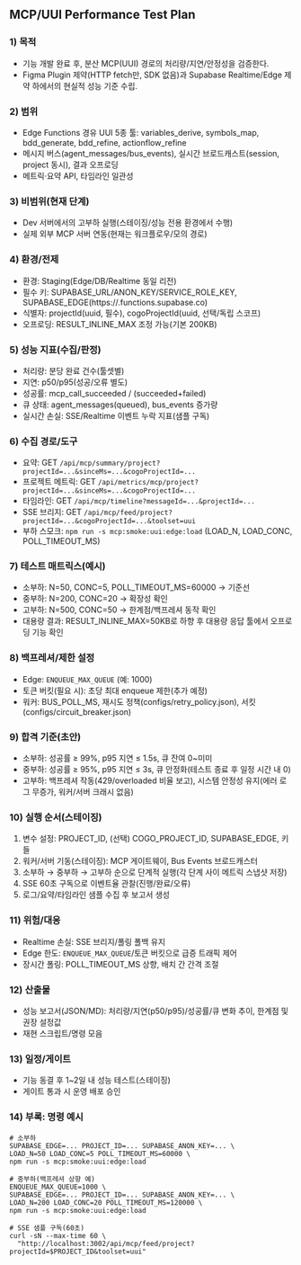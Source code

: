 ## MCP/UUI Performance Test Plan

### 1) 목적
- 기능 개발 완료 후, 분산 MCP(UUI) 경로의 처리량/지연/안정성을 검증한다.
- Figma Plugin 제약(HTTP fetch만, SDK 없음)과 Supabase Realtime/Edge 제약 하에서의 현실적 성능 기준 수립.

### 2) 범위
- Edge Functions 경유 UUI 5종 툴: variables_derive, symbols_map, bdd_generate, bdd_refine, actionflow_refine
- 메시지 버스(agent_messages/bus_events), 실시간 브로드캐스트(session, project 동시), 결과 오프로딩
- 메트릭·요약 API, 타임라인 일관성

### 3) 비범위(현재 단계)
- Dev 서버에서의 고부하 실행(스테이징/성능 전용 환경에서 수행)
- 실제 외부 MCP 서버 연동(현재는 워크플로우/모의 경로)

### 4) 환경/전제
- 환경: Staging(Edge/DB/Realtime 동일 리전)
- 필수 키: SUPABASE_URL/ANON_KEY/SERVICE_ROLE_KEY, SUPABASE_EDGE(https://<project>.functions.supabase.co)
- 식별자: projectId(uuid, 필수), cogoProjectId(uuid, 선택/독립 스코프)
- 오프로딩: RESULT_INLINE_MAX 조정 가능(기본 200KB)

### 5) 성능 지표(수집/판정)
- 처리량: 분당 완료 건수(툴셋별)
- 지연: p50/p95(성공/오류 별도)
- 성공률: mcp_call_succeeded / (succeeded+failed)
- 큐 상태: agent_messages(queued), bus_events 증가량
- 실시간 손실: SSE/Realtime 이벤트 누락 지표(샘플 구독)

### 6) 수집 경로/도구
- 요약: GET `/api/mcp/summary/project?projectId=...&sinceMs=...&cogoProjectId=...`
- 프로젝트 메트릭: GET `/api/metrics/mcp/project?projectId=...&sinceMs=...&cogoProjectId=...`
- 타임라인: GET `/api/mcp/timeline?messageId=...&projectId=...`
- SSE 브리지: GET `/api/mcp/feed/project?projectId=...&cogoProjectId=...&toolset=uui`
- 부하 스모크: `npm run -s mcp:smoke:uui:edge:load` (LOAD_N, LOAD_CONC, POLL_TIMEOUT_MS)

### 7) 테스트 매트릭스(예시)
- 소부하: N=50, CONC=5, POLL_TIMEOUT_MS=60000 → 기준선
- 중부하: N=200, CONC=20 → 확장성 확인
- 고부하: N=500, CONC=50 → 한계점/백프레셔 동작 확인
- 대용량 결과: RESULT_INLINE_MAX=50KB로 하향 후 대용량 응답 툴에서 오프로딩 기능 확인

### 8) 백프레셔/제한 설정
- Edge: `ENQUEUE_MAX_QUEUE` (예: 1000)
- 토큰 버킷(필요 시): 초당 최대 enqueue 제한(추가 예정)
- 워커: BUS_POLL_MS, 재시도 정책(configs/retry_policy.json), 서킷(configs/circuit_breaker.json)

### 9) 합격 기준(초안)
- 소부하: 성공률 ≥ 99%, p95 지연 ≤ 1.5s, 큐 잔여 0~미미
- 중부하: 성공률 ≥ 95%, p95 지연 ≤ 3s, 큐 안정화(테스트 종료 후 일정 시간 내 0)
- 고부하: 백프레셔 작동(429/overloaded 비율 보고), 시스템 안정성 유지(에러 로그 무증가, 워커/서버 크래시 없음)

### 10) 실행 순서(스테이징)
1. 변수 설정: PROJECT_ID, (선택) COGO_PROJECT_ID, SUPABASE_EDGE, 키들
2. 워커/서버 기동(스테이징): MCP 게이트웨이, Bus Events 브로드캐스터
3. 소부하 → 중부하 → 고부하 순으로 단계적 실행(각 단계 사이 메트릭 스냅샷 저장)
4. SSE 60초 구독으로 이벤트율 관찰(진행/완료/오류)
5. 로그/요약/타임라인 샘플 수집 후 보고서 생성

### 11) 위험/대응
- Realtime 손실: SSE 브리지/폴링 폴백 유지
- Edge 한도: `ENQUEUE_MAX_QUEUE`/토큰 버킷으로 급증 트래픽 제어
- 장시간 폴링: POLL_TIMEOUT_MS 상향, 배치 간 간격 조절

### 12) 산출물
- 성능 보고서(JSON/MD): 처리량/지연(p50/p95)/성공률/큐 변화 추이, 한계점 및 권장 설정값
- 재현 스크립트/명령 모음

### 13) 일정/게이트
- 기능 동결 후 1~2일 내 성능 테스트(스테이징)
- 게이트 통과 시 운영 배포 승인

### 14) 부록: 명령 예시
```
# 소부하
SUPABASE_EDGE=... PROJECT_ID=... SUPABASE_ANON_KEY=... \
LOAD_N=50 LOAD_CONC=5 POLL_TIMEOUT_MS=60000 \
npm run -s mcp:smoke:uui:edge:load

# 중부하(백프레셔 상향 예)
ENQUEUE_MAX_QUEUE=1000 \
SUPABASE_EDGE=... PROJECT_ID=... SUPABASE_ANON_KEY=... \
LOAD_N=200 LOAD_CONC=20 POLL_TIMEOUT_MS=120000 \
npm run -s mcp:smoke:uui:edge:load

# SSE 샘플 구독(60초)
curl -sN --max-time 60 \
  "http://localhost:3002/api/mcp/feed/project?projectId=$PROJECT_ID&toolset=uui"
```


